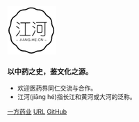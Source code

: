 <!-- _coverpage.md -->

![logo](tu/logo.png)


### 以中药之史，鉴文化之源。

- 欢迎医药界同仁交流与合作。
- 江河(jiāng hé)指长江和黄河或大河的泛称。

[一方药业](http://www.hebeiyifang.com/)
[URL](#其他)
[GitHub](https://github.com/zhangxutiantian)
